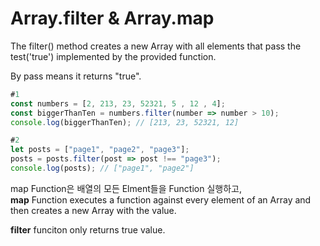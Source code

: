 # Array.filter & Array.map

The filter() method creates a new Array with all elements that pass
the test('true') implemented by the provided function.

By pass means it returns "true".

```js
#1
const numbers = [2, 213, 23, 52321, 5 , 12 , 4];
const biggerThanTen = numbers.filter(number => number > 10);
console.log(biggerThanTen); // [213, 23, 52321, 12]

#2
let posts = ["page1", "page2", "page3"];
posts = posts.filter(post => post !== "page3");
console.log(posts); // ["page1", "page2"]

```

map Function은 배열의 모든 Elment들을 Function 실행하고,  
**map**
Function executes a function against every element of an Array and then
creates a new Array with the value.

**filter**
funciton only returns true value.

